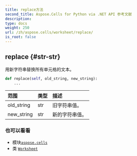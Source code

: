 ```yaml
---
title: replace方法
second_title: Aspose.Cells for Python via .NET API 参考文献
description:
type: docs
weight: 250
url: /zh/aspose.cells/worksheet/replace/
is_root: false
---
```

##  replace {#str-str}
用新字符串替换所有单元格的文本。



```python
def replace(self, old_string, new_string):
    ...
```


|范围|类型|描述|
| :- | :- | :- |
| old_string | str |旧字符串值。|
| new_string | str |新的字符串值。|



### 也可以看看
* 模块[`aspose.cells`](../../)
* 类 [`Worksheet`](/cells/python-net/zh/aspose.cells/worksheet)
